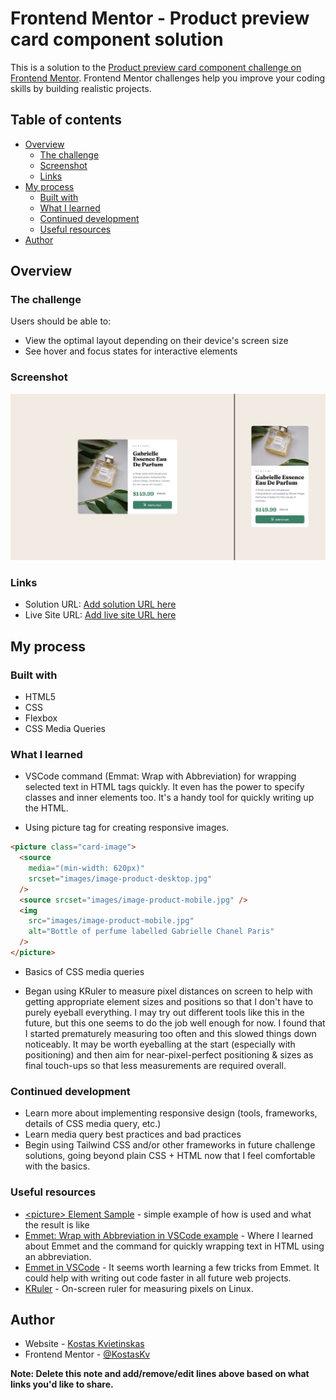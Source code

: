 # Frontend Mentor - Product preview card component solution

This is a solution to the [Product preview card component challenge on Frontend Mentor](https://www.frontendmentor.io/challenges/product-preview-card-component-GO7UmttRfa). Frontend Mentor challenges help you improve your coding skills by building realistic projects.

## Table of contents

- [Overview](#overview)
  - [The challenge](#the-challenge)
  - [Screenshot](#screenshot)
  - [Links](#links)
- [My process](#my-process)
  - [Built with](#built-with)
  - [What I learned](#what-i-learned)
  - [Continued development](#continued-development)
  - [Useful resources](#useful-resources)
- [Author](#author)

## Overview

### The challenge

Users should be able to:

- View the optimal layout depending on their device's screen size
- See hover and focus states for interactive elements

### Screenshot

![](./images/site-showcase.jpg)

### Links

- Solution URL: [Add solution URL here](https://your-solution-url.com)
- Live Site URL: [Add live site URL here](https://your-live-site-url.com)

## My process

### Built with

- HTML5
- CSS
- Flexbox
- CSS Media Queries

### What I learned

- VSCode command (Emmat: Wrap with Abbreviation) for wrapping selected text in HTML tags quickly. It even has the power to specify classes and inner elements too. It's a handy tool for quickly writing up the HTML.

- Using picture tag for creating responsive images.

```html
<picture class="card-image">
  <source
    media="(min-width: 620px)"
    srcset="images/image-product-desktop.jpg"
  />
  <source srcset="images/image-product-mobile.jpg" />
  <img
    src="images/image-product-mobile.jpg"
    alt="Bottle of perfume labelled Gabrielle Chanel Paris"
  />
</picture>
```

- Basics of CSS media queries

- Began using KRuler to measure pixel distances on screen to help with getting appropriate element sizes and positions so that I don't have to purely eyeball everything. I may try out different tools like this in the future, but this one seems to do the job well enough for now. I found that I started prematurely measuring too often and this slowed things down noticeably. It may be worth eyeballing at the start (especially with positioning) and then aim for near-pixel-perfect positioning & sizes as final touch-ups so that less measurements are required overall.

### Continued development

- Learn more about implementing responsive design (tools, frameworks, details of CSS media query, etc.)
- Learn media query best practices and bad practices
- Begin using Tailwind CSS and/or other frameworks in future challenge solutions, going beyond plain CSS + HTML now that I feel comfortable with the basics.

### Useful resources

- [\<picture\> Element Sample](https://googlechrome.github.io/samples/picture-element/) - simple example of how <picture> is used and what the result is like
- [Emmet: Wrap with Abbreviation in VSCode example](https://stackoverflow.com/questions/40155875/how-to-do-tag-wrapping-in-vs-code) - Where I learned about Emmet and the command for quickly wrapping text in HTML using an abbreviation.
- [Emmet in VSCode](https://code.visualstudio.com/docs/editor/emmet) - It seems worth learning a few tricks from Emmet. It could help with writing out code faster in all future web projects.
- [KRuler](https://apps.kde.org/en-gb/kruler/) - On-screen ruler for measuring pixels on Linux.

## Author

- Website - [Kostas Kvietinskas](https://www.kostask.com)
- Frontend Mentor - [@KostasKv](https://www.frontendmentor.io/profile/kostaskv)

**Note: Delete this note and add/remove/edit lines above based on what links you'd like to share.**
